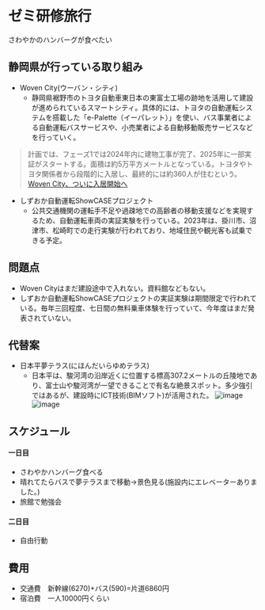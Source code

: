 # ゼミ研修旅行
さわやかのハンバーグが食べたい

## 静岡県が行っている取り組み
- Woven City(ウーバン・シティ)
  - 静岡県裾野市のトヨタ自動車東日本の東富士工場の跡地を活用して建設が進められているスマートシティ。具体的には、トヨタの自動運転システムを搭載した「e-Palette（イーパレット）」を使い、バス事業者による自動運転バスサービスや、小売業者による自動移動販売サービスなどを行っていく。
 
> 計画では、フェーズ1では2024年内に建物工事が完了、2025年に一部実証がスタートする。面積は約5万平方メートルとなっている。トヨタやトヨタ関係者から段階的に入居し、最終的には約360人が住むという。[Woven City、ついに入居開始へ](https://jidounten-lab.com/u_47645)

- しずおか自動運転ShowCASEプロジェクト
  - 公共交通機関の運転手不足や過疎地での高齢者の移動支援などを実現するため、自動運転車両の実証実験を行っている。2023年は、掛川市、沼津市、松崎町での走行実験が行われており、地域住民や観光客も試乗できる予定。

## 問題点
- Woven Cityはまだ建設途中で入れない。資料館などもない。
- しずおか自動運転ShowCASEプロジェクトの実証実験は期間限定で行われている。毎年三回程度、七日間の無料乗車体験を行っていて、今年度はまだ発表されていない。

## 代替案
- 日本平夢テラス(にほんだいらゆめテラス)
  - 日本平は、駿河湾の沿岸近くに位置する標高307.2メートルの丘陵地であり、富士山や駿河湾が一望できることで有名な絶景スポット。多少強引ではあるが、建設時にICT技術(BIMソフト)が活用された。
![image](https://github.com/c223083m/sample/assets/162931555/13b84b69-760f-47e2-ba5f-fc888c8dda7f)
![image](https://github.com/c223083m/sample/assets/162931555/56a6ab01-e0de-4949-a3dd-a21062167330)

## スケジュール
#### 一日目
- さわやかハンバーグ食べる
- 晴れてたらバスで夢テラスまで移動→景色見る(施設内にエレベーターありました。)
- 旅館で勉強会
#### 二日目
- 自由行動

## 費用
- 交通費　新幹線(6270)+バス(590)=片道6860円
- 宿泊費　一人10000円くらい

